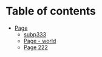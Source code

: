 # Table of contents

* [Page](README.md)
  * [subp333](page/subp333.md)
  * [Page - world](page/page-world.md)
  * [Page 222](page/page-222.md)
